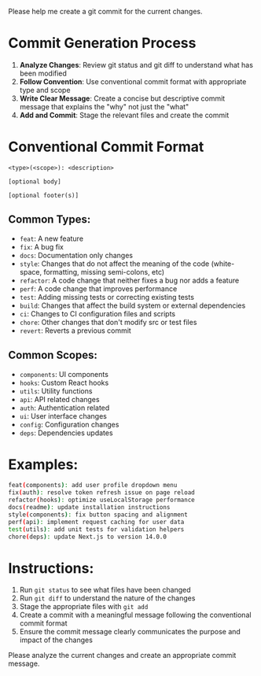 Please help me create a git commit for the current changes.

# Commit Generation Process

1. **Analyze Changes**: Review git status and git diff to understand what has been modified
2. **Follow Convention**: Use conventional commit format with appropriate type and scope
3. **Write Clear Message**: Create a concise but descriptive commit message that explains the "why" not just the "what"
4. **Add and Commit**: Stage the relevant files and create the commit

# Conventional Commit Format

```
<type>(<scope>): <description>

[optional body]

[optional footer(s)]
```

## Common Types:
- `feat`: A new feature
- `fix`: A bug fix
- `docs`: Documentation only changes
- `style`: Changes that do not affect the meaning of the code (white-space, formatting, missing semi-colons, etc)
- `refactor`: A code change that neither fixes a bug nor adds a feature
- `perf`: A code change that improves performance
- `test`: Adding missing tests or correcting existing tests
- `build`: Changes that affect the build system or external dependencies
- `ci`: Changes to CI configuration files and scripts
- `chore`: Other changes that don't modify src or test files
- `revert`: Reverts a previous commit

## Common Scopes:
- `components`: UI components
- `hooks`: Custom React hooks
- `utils`: Utility functions
- `api`: API related changes
- `auth`: Authentication related
- `ui`: User interface changes
- `config`: Configuration changes
- `deps`: Dependencies updates

# Examples:

```bash
feat(components): add user profile dropdown menu
fix(auth): resolve token refresh issue on page reload
refactor(hooks): optimize useLocalStorage performance
docs(readme): update installation instructions
style(components): fix button spacing and alignment
perf(api): implement request caching for user data
test(utils): add unit tests for validation helpers
chore(deps): update Next.js to version 14.0.0
```

# Instructions:

1. Run `git status` to see what files have been changed
2. Run `git diff` to understand the nature of the changes
3. Stage the appropriate files with `git add`
4. Create a commit with a meaningful message following the conventional commit format
5. Ensure the commit message clearly communicates the purpose and impact of the changes

Please analyze the current changes and create an appropriate commit message.